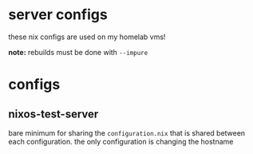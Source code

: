 # server configs
these nix configs are used on my homelab vms!

**note:** rebuilds must be done with `--impure`

# configs
## nixos-test-server
bare minimum for sharing the `configuration.nix` that is shared between each configuration. the only configuration is changing the hostname
